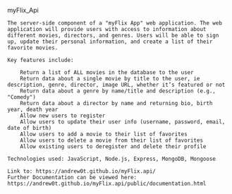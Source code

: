 myFlix_Api

    The server-side component of a "myFlix App" web application. The web application will provide users with access to information about different movies, directors, and genres. Users will be able to sign up, update their personal information, and create a list of their favorite movies.

    Key features include:

        Return a list of ALL movies in the database to the user
        Return data about a single movie by title to the user, ie description, genre, director, image URL, whether it’s featured or not
        Return data about a genre by name/title and description (e.g., "Comedy")
        Return data about a director by name and returning bio, birth year, death year
        Allow new users to register
        Allow users to update their user info (username, password, email, date of birth)
        Allow users to add a movie to their list of favorites
        Allow users to delete a movie from their list of favorites
        Allow existing users to deregister and delete their profile

    Technologies used: JavaScript, Node.js, Express, MongoDB, Mongoose

    Link to: https://andrew0t.github.io/myFlix.api/
    Further Documentation can be viewed here: https://andrew0t.github.io/myFlix.api/public/documentation.html
